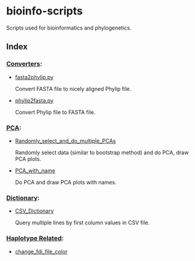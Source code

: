 bioinfo-scripts
===============

Scripts used for bioinformatics and phylogenetics.

Index
-----

### [Converters](https://github.com/zxjsdp/bioinfo-scripts/tree/master/Converters):

- [fasta2phylip.py](https://github.com/zxjsdp/bioinfo-scripts/blob/master/Converters/fasta2phylip.py)

    Convert FASTA file to nicely aligned Phylip file.

- [phylip2fasta.py](https://github.com/zxjsdp/bioinfo-scripts/blob/master/Converters/phylip2fasta.py)

    Convert Phylip file to FASTA file.

### [PCA](https://github.com/zxjsdp/bioinfo-scripts/tree/master/PCA):

- [Randomly_select_and_do_multiple_PCAs](https://github.com/zxjsdp/bioinfo-scripts/tree/master/PCA/Randomly_select_and_do_multiple_PCAs)

    Randomly select data (similar to bootstrap method) and do PCA, draw PCA plots.

- [PCA_with_name](https://github.com/zxjsdp/bioinfo-scripts/tree/master/PCA/PCA_with_name)

    Do PCA and draw PCA plots with names.

### [Dictionary](https://github.com/zxjsdp/bioinfo-scripts/tree/master/Dictionary):

- [CSV_Dictionary](https://github.com/zxjsdp/bioinfo-scripts/tree/master/Dictionary/CSV_Dictionary)

    Query multiple lines by first column values in CSV file.

### [Haplotype Related](https://github.com/zxjsdp/bioinfo-scripts/tree/master/Haplotype_Related):

- [change_fdi_file_color](ttps://github.com/zxjsdp/bioinfo-scripts/blob/master/Haplotype_Related/change_fdi_file_color)

